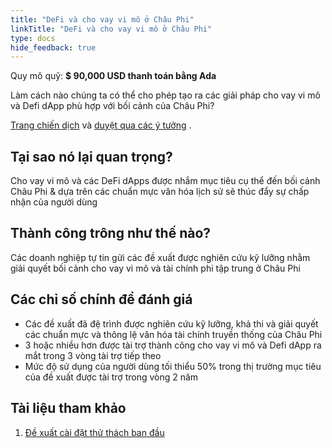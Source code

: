 ```yaml
---
title: "DeFi và cho vay vi mô ở Châu Phi"
linkTitle: "DeFi và cho vay vi mô ở Châu Phi"
type: docs
hide_feedback: true
---
```


Quy mô quỹ: **$ 90,000 USD thanh toán bằng Ada**

Làm cách nào chúng ta có thể cho phép tạo ra các giải pháp cho vay vi mô và Defi dApp phù hợp với bối cảnh của Châu Phi?

[Trang chiến dịch](https://cardano.ideascale.com/a/campaign-home/26112) và [duyệt qua các ý tưởng](https://cardano.ideascale.com/a/ideas/top/campaign-filter/byids/campaigns/26112/stage/unspecified) .

## Tại sao nó lại quan trọng?

Cho vay vi mô và các DeFi dApps được nhắm mục tiêu cụ thể đến bối cảnh Châu Phi &amp; dựa trên các chuẩn mực văn hóa lịch sử sẽ thúc đẩy sự chấp nhận của người dùng

## Thành công trông như thế nào?

Các doanh nghiệp tự tin gửi các đề xuất được nghiên cứu kỹ lưỡng nhằm giải quyết bối cảnh cho vay vi mô và tài chính phi tập trung ở Châu Phi

## Các chỉ số chính để đánh giá

- Các đề xuất đã đệ trình được nghiên cứu kỹ lưỡng, khả thi và giải quyết các chuẩn mực và thông lệ văn hóa tài chính truyền thống của Châu Phi
- 3 hoặc nhiều hơn được tài trợ thành công cho vay vi mô và Defi dApp ra mắt trong 3 vòng tài trợ tiếp theo
- Mức độ sử dụng của người dùng tối thiểu 50% trong thị trường mục tiêu của đề xuất được tài trợ trong vòng 2 năm

## Tài liệu tham khảo

1. [Đề xuất cài đặt thử thách ban đầu](https://cardano.ideascale.com/a/dtd/DeFi-and-Microlending-for-Africa/340138-48088)
